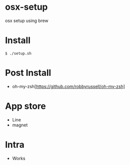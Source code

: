 # osx-setup
osx setup using brew

# Install
```
$ ./setup.sh
```

# Post Install
* oh-my-zsh[https://github.com/robbyrussell/oh-my-zsh]

# App store
* Line
* magnet

# Intra
* Works
